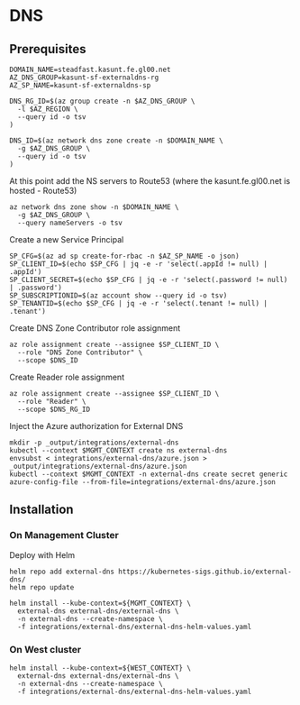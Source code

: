 # DNS

## Prerequisites

```
DOMAIN_NAME=steadfast.kasunt.fe.gl00.net
AZ_DNS_GROUP=kasunt-sf-externaldns-rg
AZ_SP_NAME=kasunt-sf-externaldns-sp

DNS_RG_ID=$(az group create -n $AZ_DNS_GROUP \
  -l $AZ_REGION \
  --query id -o tsv
)

DNS_ID=$(az network dns zone create -n $DOMAIN_NAME \
  -g $AZ_DNS_GROUP \
  --query id -o tsv
)
```

At this point add the NS servers to Route53 (where the kasunt.fe.gl00.net is hosted - Route53)

```
az network dns zone show -n $DOMAIN_NAME \
  -g $AZ_DNS_GROUP \
  --query nameServers -o tsv
```

Create a new Service Principal

```
SP_CFG=$(az ad sp create-for-rbac -n $AZ_SP_NAME -o json)
SP_CLIENT_ID=$(echo $SP_CFG | jq -e -r 'select(.appId != null) | .appId')
SP_CLIENT_SECRET=$(echo $SP_CFG | jq -e -r 'select(.password != null) | .password')
SP_SUBSCRIPTIONID=$(az account show --query id -o tsv)
SP_TENANTID=$(echo $SP_CFG | jq -e -r 'select(.tenant != null) | .tenant')
```

Create DNS Zone Contributor role assignment

```
az role assignment create --assignee $SP_CLIENT_ID \
  --role "DNS Zone Contributor" \
  --scope $DNS_ID
```

Create Reader role assignment

```
az role assignment create --assignee $SP_CLIENT_ID \
  --role "Reader" \
  --scope $DNS_RG_ID
```

Inject the Azure authorization for External DNS

```
mkdir -p _output/integrations/external-dns
kubectl --context $MGMT_CONTEXT create ns external-dns
envsubst < integrations/external-dns/azure.json > _output/integrations/external-dns/azure.json
kubectl --context $MGMT_CONTEXT -n external-dns create secret generic azure-config-file --from-file=integrations/external-dns/azure.json
```


## Installation 

### On Management Cluster

Deploy with Helm

```
helm repo add external-dns https://kubernetes-sigs.github.io/external-dns/
helm repo update

helm install --kube-context=${MGMT_CONTEXT} \
  external-dns external-dns/external-dns \
  -n external-dns --create-namespace \
  -f integrations/external-dns/external-dns-helm-values.yaml
```

### On West cluster

```
helm install --kube-context=${WEST_CONTEXT} \
  external-dns external-dns/external-dns \
  -n external-dns --create-namespace \
  -f integrations/external-dns/external-dns-helm-values.yaml
```